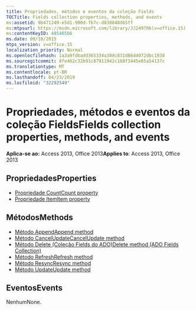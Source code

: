```yaml
---
title: Propriedades, métodos e eventos da coleção Fields
TOCTitle: Fields collection properties, methods, and events
ms:assetid: 9b471249-e5d1-990d-fb7c-d830848d65ff
ms:mtpsurl: https://msdn.microsoft.com/library/JJ249706(v=office.15)
ms:contentKeyID: 48546566
ms.date: 09/18/2015
mtps_version: v=office.15
localization_priority: Normal
ms.openlocfilehash: 1a3a9fdbadd365334a38dc831d86d4072dbc1938
ms.sourcegitcommit: 8fe462c32b91c87911942c188f3445e85a54137c
ms.translationtype: MT
ms.contentlocale: pt-BR
ms.lasthandoff: 04/23/2019
ms.locfileid: "32292549"
---
```

# <a name="fields-collection-properties-methods-and-events"></a><span data-ttu-id="3d917-102">Propriedades, métodos e eventos da coleção Fields</span><span class="sxs-lookup"><span data-stu-id="3d917-102">Fields collection properties, methods, and events</span></span>

<span data-ttu-id="3d917-103">**Aplica-se ao:** Access 2013, Office 2013</span><span class="sxs-lookup"><span data-stu-id="3d917-103">**Applies to**: Access 2013, Office 2013</span></span>

## <a name="properties"></a><span data-ttu-id="3d917-104">Propriedades</span><span class="sxs-lookup"><span data-stu-id="3d917-104">Properties</span></span>

- [<span data-ttu-id="3d917-105">Propriedade Count</span><span class="sxs-lookup"><span data-stu-id="3d917-105">Count property</span></span>](count-property-ado.md)
- [<span data-ttu-id="3d917-106">Propriedade Item</span><span class="sxs-lookup"><span data-stu-id="3d917-106">Item property</span></span>](item-property-ado.md)

## <a name="methods"></a><span data-ttu-id="3d917-107">Métodos</span><span class="sxs-lookup"><span data-stu-id="3d917-107">Methods</span></span>

- [<span data-ttu-id="3d917-108">Método Append</span><span class="sxs-lookup"><span data-stu-id="3d917-108">Append method</span></span>](append-method-ado.md)
- [<span data-ttu-id="3d917-109">Método CancelUpdate</span><span class="sxs-lookup"><span data-stu-id="3d917-109">CancelUpdate method</span></span>](cancelupdate-method-ado.md)
- [<span data-ttu-id="3d917-110">Método Delete (Coleção Fields do ADO)</span><span class="sxs-lookup"><span data-stu-id="3d917-110">Delete method (ADO Fields Collection)</span></span>](delete-method-ado-fields-collection.md)
- [<span data-ttu-id="3d917-111">Método Refresh</span><span class="sxs-lookup"><span data-stu-id="3d917-111">Refresh method</span></span>](refresh-method-ado.md)
- [<span data-ttu-id="3d917-112">Método Resync</span><span class="sxs-lookup"><span data-stu-id="3d917-112">Resync method</span></span>](resync-method-ado.md)
- [<span data-ttu-id="3d917-113">Método Update</span><span class="sxs-lookup"><span data-stu-id="3d917-113">Update method</span></span>](update-method-ado.md)

## <a name="events"></a><span data-ttu-id="3d917-114">Eventos</span><span class="sxs-lookup"><span data-stu-id="3d917-114">Events</span></span>

<span data-ttu-id="3d917-115">Nenhum</span><span class="sxs-lookup"><span data-stu-id="3d917-115">None.</span></span>

